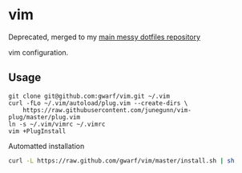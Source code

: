 # vim

Deprecated, merged to my [main messy dotfiles repository](https://github.com/gwarf/dotfiles)

vim configuration.

## Usage

```
git clone git@github.com:gwarf/vim.git ~/.vim
curl -fLo ~/.vim/autoload/plug.vim --create-dirs \
    https://raw.githubusercontent.com/junegunn/vim-plug/master/plug.vim
ln -s ~/.vim/vimrc ~/.vimrc
vim +PlugInstall
```

Automatted installation

``` sh
curl -L https://raw.github.com/gwarf/vim/master/install.sh | sh
```
